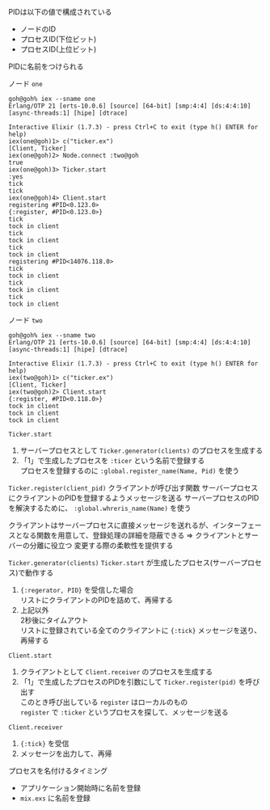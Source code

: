 PIDは以下の値で構成されている

- ノードのID
- プロセスID(下位ビット)
- プロセスID(上位ビット)

PIDに名前をつけられる

ノード `one`

```
goh@goh% iex --sname one
Erlang/OTP 21 [erts-10.0.6] [source] [64-bit] [smp:4:4] [ds:4:4:10] [async-threads:1] [hipe] [dtrace]

Interactive Elixir (1.7.3) - press Ctrl+C to exit (type h() ENTER for help)
iex(one@goh)1> c("ticker.ex")
[Client, Ticker]
iex(one@goh)2> Node.connect :two@goh
true
iex(one@goh)3> Ticker.start
:yes
tick
tick
iex(one@goh)4> Client.start
registering #PID<0.123.0>
{:register, #PID<0.123.0>}
tick
tock in client
tick
tock in client
tick
tock in client
registering #PID<14076.118.0>
tick
tock in client
tick
tock in client
tick
tock in client
```

ノード `two`

```
goh@goh% iex --sname two
Erlang/OTP 21 [erts-10.0.6] [source] [64-bit] [smp:4:4] [ds:4:4:10] [async-threads:1] [hipe] [dtrace]

Interactive Elixir (1.7.3) - press Ctrl+C to exit (type h() ENTER for help)
iex(two@goh)1> c("ticker.ex")
[Client, Ticker]
iex(two@goh)2> Client.start
{:register, #PID<0.118.0>}
tock in client
tock in client
tock in client
```

`Ticker.start`
1. サーバープロセスとして `Ticker.generator(clients)` のプロセスを生成する
2. 「1」で生成したプロセスを `:ticer` という名前で登録する  
    プロセスを登録するのに `:global.register_name(Name, Pid)` を使う

`Ticker.register(client_pid)`
クライアントが呼び出す関数
サーバープロセスにクライアントのPIDを登録するようメッセージを送る
サーバープロセスのPIDを解決するために、 `:global.whreris_name(Name)` を使う

クライアントはサーバープロセスに直接メッセージを送れるが、インターフェースとなる関数を用意して、登録処理の詳細を隠蔽できる
=>
クライアントとサーバーの分離に役立つ
変更する際の柔軟性を提供する

`Ticker.generator(clients)`
`Ticker.start` が生成したプロセス(サーバープロセス)で動作する

1. `{:regerator, PID}` を受信した場合  
    リストにクライアントのPIDを詰めて、再帰する
2. 上記以外  
    2秒後にタイムアウト  
    リストに登録されている全てのクライアントに `{:tick}` メッセージを送り、再帰する

`Client.start`
1. クライアントとして `Client.receiver` のプロセスを生成する
2. 「1」で生成したプロセスのPIDを引数にして `Ticker.register(pid)` を呼び出す  
    このとき呼び出している `register` はローカルのもの  
    `register` で `:ticker` というプロセスを探して、メッセージを送る

`Client.receiver`
1. `{:tick}` を受信
2. メッセージを出力して、再帰

プロセスを名付けるタイミング

- アプリケーション開始時に名前を登録
- `mix.exs` に名前を登録

